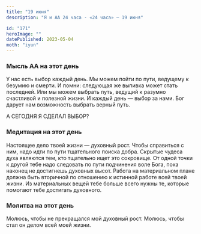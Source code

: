 ```yaml
---
title: "19 июня"
description: "Я и АА 24 часа - «24 часа» — 19 июня"

id: "171"
heroImage: ""
datePublished: 2023-05-04
moth: "iyun"
---
```


### Мысль АА на этот день

У нас есть выбор каждый день. Мы можем пойти по пути, ведущему к безумию и
смерти. И помни: следующая же выпивка может стать последней. Или мы можем
выбрать путь, ведущий к разумно счастливой и полезной жизни. И каждый день —
выбор за нами. Бог дарует нам возможность выбрать верный путь.

А СЕГОДНЯ Я СДЕЛАЛ ВЫБОР?

### Медитация на этот день

Настоящее дело твоей жизни — духовный рост. Чтобы справиться с ним, надо идти
по пути тщательного поиска добра. Скрытые чудеса духа являются тем, кто
тщательно ищет это сокровище. От одной точки к другой тебе надо следовать по
пути подчинения воле Бога, пока наконец не достигнешь духовных высот. Работа
на материальном плане должна быть вторичной по отношению к истинной работе
всей твоей жизни. Из материальных вещей тебе больше всего нужны те, которые
помогают тебе достигать духовного.

### Молитва на этот день

Молюсь, чтобы не прекращался мой духовный рост. Молюсь, чтобы стал он делом
всей моей жизни.
